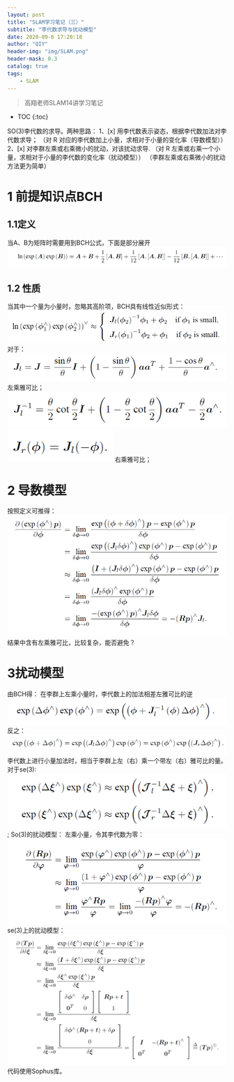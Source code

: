 ```yaml
---
layout: post
title: "SLAM学习笔记（三）"
subtitle: "李代数求导与扰动模型"
date: 2020-09-6 17:20:18
author: "QIY"
header-img: "img/SLAM.png"
header-mask: 0.3
catalog: true
tags:
    - SLAM
---
```



> 高翔老师SLAM14讲学习笔记

* TOC
{:toc}

SO(3)李代数的求导。两种思路：
1、[x] 用李代数表示姿态，根据李代数加法对李代数求导；
（对 R 对应的李代数加上小量，求相对于小量的变化率（导数模型））
2、[x] 对李群左乘或右乘微小的扰动，对该扰动求导.
（对 R 左乘或右乘一个小量，求相对于小量的李代数的变化率（扰动模型））
（李群左乘或右乘微小的扰动方法更为简单）
# 1 前提知识点BCH
## 1.1定义
当A、B为矩阵时需要用到BCH公式，下面是部分展开
![](/img/in-post/200906_slam3/d7c1d9a81101a95ed67f321654faa9d3.png)
## 1.2 性质
当其中一个量为小量时，忽略其高阶项，BCH具有线性近似形式：
![](/img/in-post/200906_slam3/7a63cce06b8e94aaf979085f311d1247.png)
对于：
![](/img/in-post/200906_slam3/6d3b832ea410131f2cf6453bc255311e.png)
左乘雅可比；
![](/img/in-post/200906_slam3/36a24216ea844da531c73f38ce657b5a.png)
![](/img/in-post/200906_slam3/d629138b8d5d1f2d6d1bc29346767ebb.png)
右乘雅可比；
# 2 导数模型
按照定义可推得：
![](/img/in-post/200906_slam3/9fc3bbb78655015e519b4ceadc9c9ab1.png)
结果中含有左乘雅可比，比较复杂，能否避免？
# 3扰动模型
由BCH得：
在李群上左乘小量时，李代数上的加法相差左雅可比的逆
![](/img/in-post/200906_slam3/41f3e6bba5cdbb7b9f428a6da4ccc574.png)
反之：
![](/img/in-post/200906_slam3/f2d2912f7eec089918c11d343cc44329.png)
李代数上进行小量加法时，相当于李群上左（右）乘一个带左（右）雅可比的量。
对于se(3):
![](/img/in-post/200906_slam3/33dce307651881f66d11164ce92046c6.png)
;
So(3)的扰动模型：
左乘小量，令其李代数为零：
![](/img/in-post/200906_slam3/9353027dcb862e164ef14eb3b29e8afc.png)
se(3)上的扰动模型：
![](/img/in-post/200906_slam3/58ffc657108d6a118ca6f0d3f1e840e4.png)
代码使用Sophus库。
